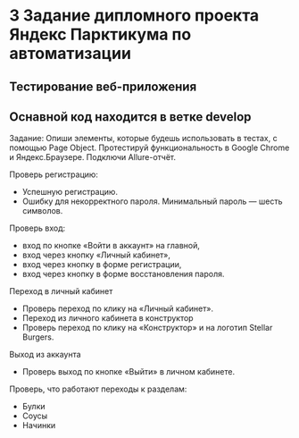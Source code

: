# 3 Задание дипломного проекта Яндекс Парктикума по автоматизации
## Тестирование веб-приложения
## Оснавной код находится в ветке develop

Задание:
Опиши элементы, которые будешь использовать в тестах, с помощью Page Object. 
Протестируй функциональность в Google Chrome и Яндекс.Браузере. Подключи Allure-отчёт.

Проверь регистрацию:
  - Успешную регистрацию.
  - Ошибку для некорректного пароля. Минимальный пароль — шесть символов.

Проверь вход:
 - вход по кнопке «Войти в аккаунт» на главной,
 - вход через кнопку «Личный кабинет»,
 - вход через кнопку в форме регистрации,
 - вход через кнопку в форме восстановления пароля.

Переход в личный кабинет 
 - Проверь переход по клику на «Личный кабинет».
 - Переход из личного кабинета в конструктор 
 - Проверь переход по клику на «Конструктор» и на логотип Stellar Burgers.

Выход из аккаунта
 - Проверь выход по кнопке «Выйти» в личном кабинете.

Проверь, что работают переходы к разделам:
 - Булки
 - Соусы
 - Начинки

